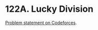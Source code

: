 # 122A. Lucky Division

[Problem statement on Codeforces](https://codeforces.com/problemset/problem/122/A?locale=en).